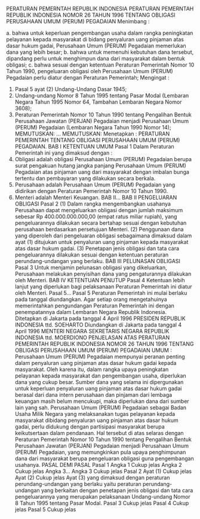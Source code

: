  PERATURAN PEMERNTAH REPUBLIK INDONESIA PERATURAN PEMERNTAH REPUBLIK INDONESIA NOMOR 26 TAHUN 1996 TENTANG OBLIGASI PERUSAHAAN UMUM (PERUM) PEGADAIAN
Menimbang :

a. bahwa untuk keperluan pengembangan usaha dalam rangka peningkatan pelayanan kepada masyarakat di bidang penyaluran uang pinjaman atas dasar hukum gadai, Perusahaan Umum (PERUM) Pegadaian memerlukan dana yang lebih besar;
b. bahwa untuk memenuhi kebutuhan dana tersebut, dipandang perlu untuk menghimpun dana dari masyarakat dalam bentuk obligasi;
c. bahwa sesuai dengan ketentuan Peraturan Pemerintah Nomor 10 Tahun 1990, pengeluaran obligasi oleh Perusahaan Umum (PERUM) Pegadaian perlu diatur dengan Peraturan Pemerintah;
Mengingat :

1. Pasal 5 ayat (2) Undang-Undang Dasar 1945;
2. Undang-undang Nomor 8 Tahun 1995 tentang Pasar Modal (Lembaran Negara Tahun 1995 Nomor 64, Tambahan Lembaran Negara Nomor 3608);
3. Peraturan Pemerintah Nomor 10 Tahun 1990 tentang Pengalihan Bentuk Perusahaan Jawatan (PERJAN) Pegadaian menjadi Perusahaan Umum (PERUM) Pegadaian (Lembaran Negara Tahun 1990 Nomor 14);
MEMUTUSKAN:
 …
MEMUTUSKAN:
 Menetapkan : PERATURAN PEMERINTAH TENTANG OBLIGASI PERUSAHAAN UMUM (PERUM) PEGADAIAN.
BAB I KETENTUAN UMUM
Pasal 1
Dalam Peraturan Pemerintah ini yang dimaksud dengan :
1. Obligasi adalah obligasi Perusahaan Umum (PERUM) Pegadaian berupa surat pengakuan hutang jangka panjang Perusahaan Umum (PERUM) Pegadaian atas pinjaman uang dari masyarakat dengan imbalan bunga tertentu dan pembayaran yang dilakukan secara berkala.
2. Perusahaan adalah Perusahaan Umum (PERUM) Pegadaian yang didirikan dengan Peraturan Pemerintah Nomor 10 Tahun 1990.
3. Menteri adalah Menteri Keuangan. BAB II…
BAB II PENGELUARAN OBLIGASI
Pasal 2
(1) Dalam rangka mengembangkan usahanya Perusahaan dapat mengeluarkan obligasi dengan jumlah maksimum sebesar Rp 400.000.000.000,00 (empat ratus miliar rupiah), yang pengeluarannya dilakukan secara bertahap sesuai dengan kebutuhan perusahaan berdasarkan persetujuan Menteri.
(2) Penggunaan dana yang diperoleh dari pengeluaran obligasi sebagaimana dimaksud dalam ayat (1) ditujukan untuk penyaluran uang pinjaman kepada masyarakat atas dasar hukum gadai.
(3) Penetapan jenis obligasi dan tata cara pengeluarannya dilakukan sesuai dengan ketentuan peraturan perundang-undangan yang berlaku.
BAB III PELUNASAN OBLIGASI
Pasal 3
Untuk menjamin pelunasan obligasi yang dikeluarkan, Perusahaan melakukan penyisihan dana yang pengaturannya dilakukan oleh Menteri.
BAB IV KETENTUAN PENUTUP
Pasal 4
Ketentuan lebih lanjut yang diperlukan bagi pelaksanaan Peraturan Pemerintah ini diatur oleh Menteri. Pasal 5…
Pasal 5
Peraturan Pemerintah ini mulai berlaku pada tanggal diundangkan.
Agar setiap orang mengetahuinya memerintahkan pengundangan Peraturan Pemerintah ini dengan penempatannya dalam Lembaran Negara Republik Indonesia. Ditetapkan di Jakarta pada tanggal 4 April 1996 PRESIDEN REPUBLIK INDONESIA ttd. SOEHARTO Diundangkan di Jakarta pada tanggal 4 April 1996 MENTERI NEGARA SEKRETARIS NEGARA REPUBLIK INDONESIA ttd. MOERDIONO PENJELASAN ATAS PERATURAN PEMERINTAH REPUBLIK INDONESIA NOMOR 26 TAHUN 1996 TENTANG OBLIGASI PERUSAHAAN UMUM (PERUM) PEGADAIAN UMUM : Perusahaan Umum (PERUM) Pegadaian mempunyai peranan penting dalam penyaluran uang pinjaman atas dasar hukum gadai kepada masyarakat. Oleh karena itu, dalam rangka upaya peningkatan pelayanan kepada masyarakat dan pengembangan usaha, diperlukan dana yang cukup besar. Sumber dana yang selama ini dipergunakan untuk keperluan penyaluran uang pinjaman atas dasar hukum gadai berasal dari dana intern perusahaan dan pinjaman dari lembaga keuangan masih belum mencukupi, maka diperlukan dana dari sumber lain yang sah. Perusahaan Umum (PERUM) Pegadaian sebagai Badan Usaha Milik Negara yang melaksanakan tugas pelayanan kepada masyarakat dibidang penyaluran uang pinjaman atas dasar hukum gadai, perlu didukung dengan partisipasi masyarakat berupa keikutsertaan dalam pendanaan. Hal tersebut di atas selaras dengan Peraturan Pemerintah Nomor 10 Tahun 1990 tentang Pengalihan Bentuk Perusahaan Jawatan (PERJAN) Pegadaian menjadi Perusahaan Umum (PERUM) Pegadaian, yang memungkinkan pula upaya penghimpunan dana dari masyarakat berupa pengeluaran obligasi guna pengembangan usahanya. PASAL DEMI PASAL
Pasal 1
Angka 1 Cukup jelas Angka 2 Cukup jelas Angka 3… Angka 3 Cukup jelas
Pasal 2
Ayat (1) Cukup jelas Ayat (2) Cukup jelas Ayat (3) yang dimaksud dengan peraturan perundang-undangan yang berlaku yaitu peraturan perundang-undangan yang berkaitan dengan penetapan jenis obligasi dan tata cara pengeluarannya yang merupakan pelaksanaan Undang-undang Nomor 8 Tahun 1995 tentang Pasar Modal.
Pasal 3
Cukup jelas
Pasal 4
Cukup jelas
Pasal 5
Cukup jelas